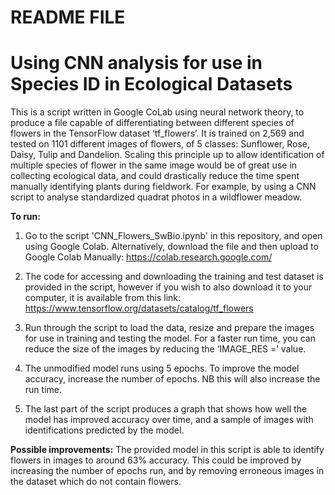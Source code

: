 # README FILE
# Using CNN analysis for use in Species ID in Ecological Datasets

This is a script written in Google CoLab using neural network theory, to produce a file capable of differentiating between different species of flowers in the TensorFlow dataset ‘tf_flowers’. It is trained on 2,569 and tested on 1101 different images of flowers, of 5 classes: Sunflower, Rose, Daisy, Tulip and Dandelion.
Scaling this principle up to allow identification of multiple species of flower in the same image would be of great use in collecting ecological data, and could drastically reduce the time spent manually identifying plants during fieldwork. For example, by using a CNN script to analyse standardized quadrat photos in a wildflower meadow.

**To run:**

1.	Go to the script 'CNN_Flowers_SwBio.ipynb' in this repository, and open using Google Colab. Alternatively, download the file and then upload to Google Colab Manually: https://colab.research.google.com/

2.	The code for accessing and downloading the training and test dataset is provided in the script, however if you wish to also download it to your computer, it is available from this link: https://www.tensorflow.org/datasets/catalog/tf_flowers

3.	Run through the script to load the data, resize and prepare the images for use in training and testing the model. For a faster run time, you can reduce the size of the images by reducing the ‘IMAGE_RES =’ value.

4.	The unmodified model runs using 5 epochs. To improve the model accuracy, increase the number of epochs. NB this will also increase the run time.

5.	The last part of the script produces a graph that shows how well the model has improved accuracy over time, and a sample of images with identifications predicted by the model.

**Possible improvements:** The provided model in this script is able to identify flowers in images to around 63% accuracy. This could be improved by increasing the number of epochs run, and by removing erroneous images in the dataset which do not contain flowers.
